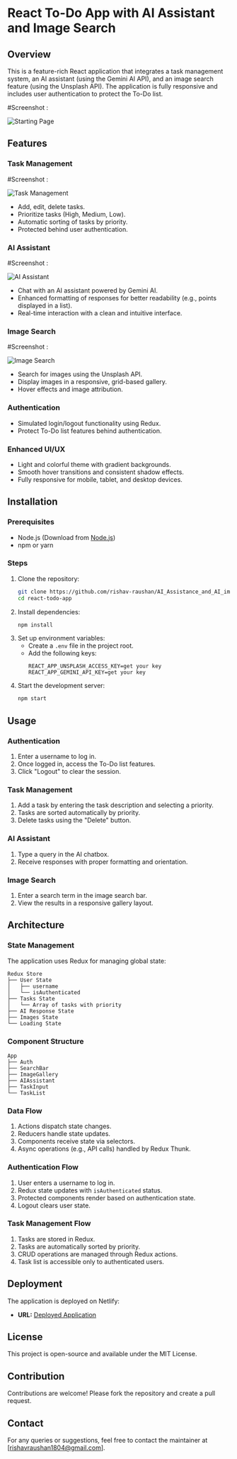 # React To-Do App with AI Assistant and Image Search

## Overview
This is a feature-rich React application that integrates a task management system, an AI assistant (using the Gemini AI API), and an image search feature (using the Unsplash API). The application is fully responsive and includes user authentication to protect the To-Do list.

#Screenshot :
  
   ![Starting Page](./starting.png)

## Features

### Task Management
  #Screenshot :
  
   ![Task Management](./todo(2).png)

- Add, edit, delete tasks.
- Prioritize tasks (High, Medium, Low).
- Automatic sorting of tasks by priority.
- Protected behind user authentication.

### AI Assistant
 #Screenshot :
  
   ![AI Assistant](./assistant.png)


- Chat with an AI assistant powered by Gemini AI.
- Enhanced formatting of responses for better readability (e.g., points displayed in a list).
- Real-time interaction with a clean and intuitive interface.

### Image Search
  #Screenshot :
  
   ![Image Search](./image.png)

- Search for images using the Unsplash API.
- Display images in a responsive, grid-based gallery.
- Hover effects and image attribution.

### Authentication
- Simulated login/logout functionality using Redux.
- Protect To-Do list features behind authentication.

### Enhanced UI/UX
- Light and colorful theme with gradient backgrounds.
- Smooth hover transitions and consistent shadow effects.
- Fully responsive for mobile, tablet, and desktop devices.

## Installation

### Prerequisites
- Node.js (Download from [Node.js](https://nodejs.org))
- npm or yarn

### Steps
1. Clone the repository:
   ```bash
   git clone https://github.com/rishav-raushan/AI_Assistance_and_AI_image_searcher_with_TODO
   cd react-todo-app
   ```
2. Install dependencies:
   ```bash
   npm install
   ```
3. Set up environment variables:
   - Create a `.env` file in the project root.
   - Add the following keys:
     ```env
     REACT_APP_UNSPLASH_ACCESS_KEY=get your key
     REACT_APP_GEMINI_API_KEY=get your key
     ```
4. Start the development server:
   ```bash
   npm start
   ```

## Usage

### Authentication
1. Enter a username to log in.
2. Once logged in, access the To-Do list features.
3. Click "Logout" to clear the session.

### Task Management
1. Add a task by entering the task description and selecting a priority.
2. Tasks are sorted automatically by priority.
3. Delete tasks using the "Delete" button.

### AI Assistant
1. Type a query in the AI chatbox.
2. Receive responses with proper formatting and orientation.

### Image Search
1. Enter a search term in the image search bar.
2. View the results in a responsive gallery layout.

## Architecture

### State Management
The application uses Redux for managing global state:

```plaintext
Redux Store
├── User State
│   ├── username
│   └── isAuthenticated
├── Tasks State
│   └── Array of tasks with priority
├── AI Response State
├── Images State
└── Loading State
```

### Component Structure
```plaintext
App
├── Auth
├── SearchBar
├── ImageGallery
├── AIAssistant
├── TaskInput
└── TaskList
```

### Data Flow
1. Actions dispatch state changes.
2. Reducers handle state updates.
3. Components receive state via selectors.
4. Async operations (e.g., API calls) handled by Redux Thunk.

### Authentication Flow
1. User enters a username to log in.
2. Redux state updates with `isAuthenticated` status.
3. Protected components render based on authentication state.
4. Logout clears user state.

### Task Management Flow
1. Tasks are stored in Redux.
2. Tasks are automatically sorted by priority.
3. CRUD operations are managed through Redux actions.
4. Task list is accessible only to authenticated users.

## Deployment
The application is deployed on Netlify:
- **URL:** [Deployed Application](https://leafy-liger-0e00c3.netlify.app/)

## License
This project is open-source and available under the MIT License.

## Contribution
Contributions are welcome! Please fork the repository and create a pull request.

## Contact
For any queries or suggestions, feel free to contact the maintainer at [rishavraushan1804@gmail.com].

